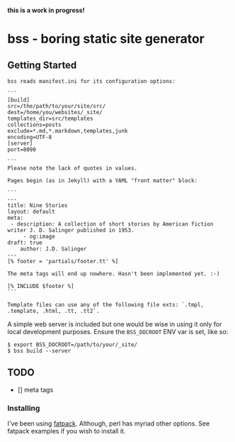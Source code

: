 **this is a work in progress!**

# bss - boring static site generator

## Getting Started

	bss reads manifest.ini for its configuration options:

	```
	[build]
	src=/the/path/to/your/site/src/
	dest=/home/you/websites/_site/
	templates_dir=src/templates
	collections=posts
	exclude=*.md,*.markdown,templates,junk
	encoding=UTF-8
	[server]
	port=8090

	```
	Please note the lack of quotes in values.

	Pages begin (as in Jekyll) with a YAML "front matter" block:  

	```
	---
	title: Nine Stories
	layout: default 
	meta:
	 - description: A collection of short stories by American fiction writer J. D. Salinger published in 1953. 
         - og:image
	draft: true
        author: J.D. Salinger 
	---
	[% footer = 'partials/footer.tt' %]

	The meta tags will end up nowhere. Hasn't been implemented yet. :-)

	[% INCLUDE $footer %]
	```

	Template files can use any of the following file exts: `.tmpl, .template, .html, .tt, .tt2`.

A simple web server is included but one would be wise in using it only for local development purposes.
Ensure the `BSS_DOCROOT` ENV var is set, like so:

```
$ export BSS_DOCROOT=/path/to/your/_site/ 
$ bss build --server
```

## TODO
- [] meta tags

### Installing

I've been using [fatpack](https://metacpan.org/pod/distribution/App-FatPacker/bin/fatpack). Although, perl has myriad other options. 
See fatpack examples if you wish to install it.
